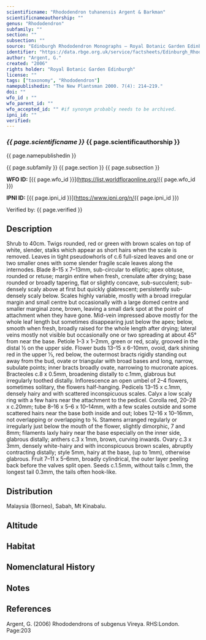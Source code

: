 ```yaml
---
scientificname: "Rhododendron tuhanensis Argent & Barkman"
scientificnameauthorship: ""
genus: "Rhododendron"
subfamily: ""
section: ""
subsection: ""
source: "Edinburgh Rhododendron Monographs – Royal Botanic Garden Edinburgh"
identifier: "https://data.rbge.org.uk/service/factsheets/Edinburgh_Rhododendron_Monographs.xhtml"
author: "Argent, G."
created: "2006"
rights holder: "Royal Botanic Garden Edinburgh"
license: ""
tags: ["taxonomy", "Rhododendron"]
namepublishedin: "The New Plantsman 2000. 7(4): 214–219."
doi: ""
wfo_id : ""
wfo_parent_id: ""
wfo_accepted_id: "" #if synonym probably needs to be archived.                      
ipni_id: ""
verified:
---
```

### _{{ page.scientificname }}_ {{ page.scientificauthorship }}
 {{ page.namepublishedin }}

{{ page.subfamily }} {{ page.section }} {{ page.subsection }}

**WFO ID:** [{{ page.wfo_id }}](https://list.worldfloraonline.org/{{ page.wfo_id }})

**IPNI ID:** [{{ page.ipni_id }}](https://www.ipni.org/n/{{ page.ipni_id }})

Verified by: {{ page.verified }}



## Description
Shrub to 40cm. Twigs rounded, red or green with brown scales on top of white, slender, stalks which appear as short hairs when the scale is removed. Leaves in tight pseudowhorls of c.6 full-sized leaves and one or two smaller ones with some slender fragile scale leaves along the internodes. Blade 8–15 x 7–13mm, sub-­circular to elliptic; apex obtuse, rounded or retuse; margin entire when fresh, crenulate after drying; base rounded or broadly tapering, flat or slightly concave, sub-succulent; sub-densely scaly above at first but quickly glabrescent; persistently sub-densely scaly below. Scales highly variable, mostly with a broad irregular margin and small centre but occasionally with a large domed centre and smaller marginal zone, brown, leaving a small dark spot at the point of attachment when they have gone. Mid-vein impressed above mostly for the whole leaf length but sometimes disappearing just below the apex; below, smooth when fresh, broadly raised for the whole length after drying; lateral veins mostly not visible but occasionally one or two spreading at about 45° from near the base. Petiole 1–3 x 1–2mm, green or red, scaly, grooved in the distal ½ on the upper side. Flower buds 13–15 x 6–10mm, ovoid, dark shining red in the upper 1⁄3, red below, the outermost bracts ri­gidly standing out away from the bud, ovate or triangular with broad bases and long, narrow, subulate points; inner bracts broadly ovate, narrowing to mucronate apices. Bracteoles c.8 x 0.5mm, broadening distally to c.1mm, glabrous but irregularly toothed distally. Inflorescence an open umbel of 2–4 flowers, sometimes solitary, the flowers half-hanging. Pedicels 13–15 x c.1mm, densely hairy and with scattered inconspicuous scales. Calyx a low scaly ring with a few hairs near the attachment to the pedicel. Corolla red, 20–28 x c.20mm; tube 8–16 x 5–6 x 10–14mm, with a few scales outside and some scattered hairs near the base both inside and out; lobes 12–16 x 10–16mm, not overlapping or overlapping to ¾. Stamens arranged regularly or irregularly just below the mouth of the flower, slightly dimorphic, 7 and 8mm; filaments laxly hairy near the base especially on the inner side, glabrous distally; anthers c.3 x 1mm, brown, curving inwards. Ovary c.3 x 3mm, densely white-hairy and with inconspicuous brown scales, abruptly contracting distally; style 5mm, hairy at the base, (up to 1mm), otherwise glabrous. Fruit 7–11 x 5–6mm, broadly cylindrical, the outer layer peeling back before the valves split open. Seeds c.1.5mm, without tails c.1mm, the longest tail 0.3mm, the tails often hook-like.

## Distribution
Malaysia (Borneo), Sabah, Mt Kinabalu.

## Altitude


## Habitat


## Nomenclatural History

                       
## Notes


## References

Argent, G. (2006) Rhododendrons of subgenus Vireya. RHS:London. Page:203
